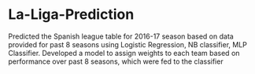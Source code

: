 # La-Liga-Prediction

Predicted the Spanish league table for 2016-17 season based on data provided for past 8 seasons using Logistic Regression, NB classifier, MLP Classifier.
Developed a model to assign weights to each team based on performance over past 8 seasons, which were fed to the classifier
